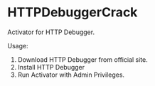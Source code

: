 # HTTPDebuggerCrack

Activator for HTTP Debugger.

Usage:
1) Download HTTP Debugger from official site.
2) Install HTTP Debugger
3) Run Activator with Admin Privileges.
